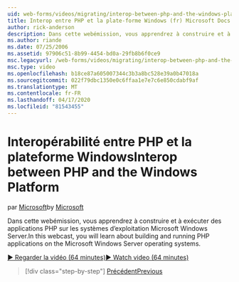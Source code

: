 ```yaml
---
uid: web-forms/videos/migrating/interop-between-php-and-the-windows-platform
title: Interop entre PHP et la plate-forme Windows (fr) Microsoft Docs
author: rick-anderson
description: Dans cette webémission, vous apprendrez à construire et à exécuter des applications PHP sur les systèmes d’exploitation Microsoft Windows Server.
ms.author: riande
ms.date: 07/25/2006
ms.assetid: 97906c51-8b99-4454-bd0a-29fb8b6f0ce9
msc.legacyurl: /web-forms/videos/migrating/interop-between-php-and-the-windows-platform
msc.type: video
ms.openlocfilehash: b18ce87a605007344c3b3a8bc528e39a0b47018a
ms.sourcegitcommit: 022f79dbc1350e0c6ffaa1e7e7c6e850cdabf9af
ms.translationtype: MT
ms.contentlocale: fr-FR
ms.lasthandoff: 04/17/2020
ms.locfileid: "81543455"
---
```

# <a name="interop-between-php-and-the-windows-platform"></a><span data-ttu-id="cf368-103">Interopérabilité entre PHP et la plateforme Windows</span><span class="sxs-lookup"><span data-stu-id="cf368-103">Interop between PHP and the Windows Platform</span></span>

<span data-ttu-id="cf368-104">par [Microsoft](https://github.com/microsoft)</span><span class="sxs-lookup"><span data-stu-id="cf368-104">by [Microsoft](https://github.com/microsoft)</span></span>

<span data-ttu-id="cf368-105">Dans cette webémission, vous apprendrez à construire et à exécuter des applications PHP sur les systèmes d’exploitation Microsoft Windows Server.</span><span class="sxs-lookup"><span data-stu-id="cf368-105">In this webcast, you will learn about building and running PHP applications on the Microsoft Windows Server operating systems.</span></span>

[<span data-ttu-id="cf368-106">&#9654; Regarder la vidéo (64 minutes)</span><span class="sxs-lookup"><span data-stu-id="cf368-106">&#9654; Watch video (64 minutes)</span></span>](https://channel9.msdn.com/Blogs/ASP-NET-Site-Videos/interop-between-php-and-the-windows-platform)

> [!div class="step-by-step"]
> [<span data-ttu-id="cf368-107">Précédent</span><span class="sxs-lookup"><span data-stu-id="cf368-107">Previous</span></span>](introduction-to-aspnet-for-coldfusion-developers-building-an-aspnet-application.md)
